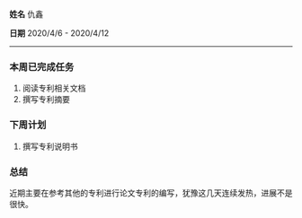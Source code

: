 **姓名** 仇鑫

**日期** 2020/4/6 - 2020/4/12

------

### 本周已完成任务

1. 阅读专利相关文档
2. 撰写专利摘要

### 下周计划

1. 撰写专利说明书

### 总结

近期主要在参考其他的专利进行论文专利的编写，犹豫这几天连续发热，进展不是很快。


